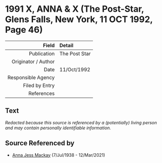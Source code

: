 ﻿---
layout: page
permalink: /sources/s5016507
---

# 1991 X, ANNA & X (The Post-Star, Glens Falls, New York, 11 OCT 1992, Page 46)

Field | Detail
---:|:---
Publication | The Post Star
Originator / Author | 
Date | 11/Oct/1992
Responsible Agency | 
Filed by Entry | 
References | 

## Text

_Redacted because this source is referenced by a (potentially) living person and may contain personally identifiable information._

## Source Referenced by

* [Anna Jess Mackay](../people/@41265374@-anna-jess-mackay-b1938-7-7-d2021-3-12.md) (7/Jul/1938 - 12/Mar/2021)
